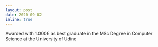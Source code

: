 ```yaml
---
layout: post
date: 2020-09-02
inline: true
---
```


Awarded with 1.000€ as best graduate in the MSc Degree in Computer Science at the University of Udine 
